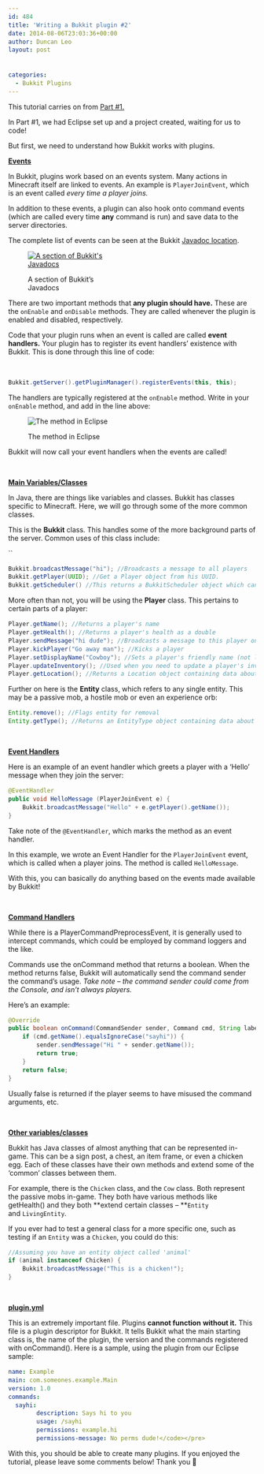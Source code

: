 ```yaml
---
id: 484
title: 'Writing a Bukkit plugin #2'
date: 2014-08-06T23:03:36+00:00
author: Duncan Leo
layout: post


categories:
  - Bukkit Plugins
---
```

This tutorial carries on from [Part #1.](/?p=420 "Writing a Bukkit plugin #1 (Initial Set-Up)")

In Part #1, we had Eclipse set up and a project created, waiting for us to code!

But first, we need to understand how Bukkit works with plugins.

<span style="text-decoration: underline;"><strong>Events</strong></span>

In Bukkit, plugins work based on an events system. Many actions in Minecraft itself are linked to events. An example is `PlayerJoinEvent`, which is an event called _every time a player joins._

In addition to these events, a plugin can also hook onto command events (which are called every time **any** command is run) and save data to the server directories.

The complete list of events can be seen at the Bukkit [Javadoc location](http://jd.bukkit.org/dev/apidocs "Bukkit Javadocs").<figure id="attachment_488" style="width: 196px" class="wp-caption alignleft">

[<img class="wp-image-488" src="/wp-content/uploads/2014/08/bukkit_javadoc_events-620x272.png" alt="A section of Bukkit's Javadocs" width="196" height="86" srcset="/wp-content/uploads/2014/08/bukkit_javadoc_events-620x272.png 620w, /wp-content/uploads/2014/08/bukkit_javadoc_events-940x412.png 940w, /wp-content/uploads/2014/08/bukkit_javadoc_events.png 1363w" sizes="(max-width: 196px) 100vw, 196px" />](/wp-content/uploads/2014/08/bukkit_javadoc_events.png)<figcaption class="wp-caption-text">A section of Bukkit&#8217;s Javadocs</figcaption></figure> 

There are two important methods that **any plugin should have.** These are the `onEnable` and `onDisable` methods. They are called whenever the plugin is enabled and disabled, respectively.

Code that your plugin runs when an event is called are called **event handlers.** Your plugin has to register its event handlers&#8217; existence with Bukkit. This is done through this line of code:

&nbsp;

```java
Bukkit.getServer().getPluginManager().registerEvents(this, this);
```

The handlers are typically registered at the `onEnable` method. Write in your `onEnable` method, and add in the line above:<figure id="attachment_492" style="width: 198px" class="wp-caption alignnone">

<img class=" wp-image-492" src="/wp-content/uploads/2014/08/eclipse_code1-620x348.png" alt="The method in Eclipse" width="198" height="111" srcset="/wp-content/uploads/2014/08/eclipse_code1-620x348.png 620w, /wp-content/uploads/2014/08/eclipse_code1-940x528.png 940w, /wp-content/uploads/2014/08/eclipse_code1.png 1227w" sizes="(max-width: 198px) 100vw, 198px" /><figcaption class="wp-caption-text">The method in Eclipse</figcaption></figure> 

Bukkit will now call your event handlers when the events are called!

&nbsp;

<span style="text-decoration: underline;"><strong>Main Variables/Classes</strong></span>

In Java, there are things like variables and classes. Bukkit has classes specific to Minecraft. Here, we will go through some of the more common classes.

This is the **Bukkit** class. This handles some of the more background parts of the server. Common uses of this class include:
  
``

```java
Bukkit.broadcastMessage("hi"); //Broadcasts a message to all players
Bukkit.getPlayer(UUID); //Get a Player object from his UUID.
Bukkit.getScheduler() //This returns a BukkitScheduler object which can be used to schedule tasks using Bukkit's internal ticks system.
```

More often than not, you will be using the **Player** class. This pertains to certain parts of a player:

```java
Player.getName(); //Returns a player's name
Player.getHealth(); //Returns a player's health as a double
Player.sendMessage("hi dude"); //Broadcasts a message to this player only (instead of everyone)
Player.kickPlayer("Go away man"); //Kicks a player
Player.setDisplayName("Cowboy"); //Sets a player's friendly name (not login name)
Player.updateInventory(); //Used when you need to update a player's inventory
Player.getLocation(); //Returns a Location object containing data about a player's location
```

Further on here is the **Entity** class, which refers to any single entity. This may be a passive mob, a hostile mob or even an experience orb:

```java
Entity.remove(); //Flags entity for removal
Entity.getType(); //Returns an EntityType object containing data about the entity's type</code></pre>
```
&nbsp;

<span style="text-decoration: underline;"><strong>Event Handlers</strong></span>

Here is an example of an event handler which greets a player with a &#8216;Hello&#8217; message when they join the server:

```java
@EventHandler
public void HelloMessage (PlayerJoinEvent e) {
	Bukkit.broadcastMessage("Hello" + e.getPlayer().getName());
}
```

Take note of the `@EventHandler`, which marks the method as an event handler.

In this example, we wrote an Event Handler for the `PlayerJoinEvent` event, which is called when a player joins. The method is called `HelloMessage`.

With this, you can basically do anything based on the events made available by Bukkit!

&nbsp;

<span style="text-decoration: underline;"><strong>Command Handlers</strong></span>

While there is a PlayerCommandPreprocessEvent, it is generally used to intercept commands, which could be employed by command loggers and the like.

Commands use the onCommand method that returns a boolean. When the method returns false, Bukkit will automatically send the command sender the command&#8217;s usage. _Take note &#8211; the command sender could come from the Console, and isn&#8217;t always players._

Here&#8217;s an example:

```java
@Override
public boolean onCommand(CommandSender sender, Command cmd, String label, String[] args) {
	if (cmd.getName().equalsIgnoreCase("sayhi")) {
		sender.sendMessage("Hi " + sender.getName());
		return true;
	}
	return false; 
}
```

Usually false is returned if the player seems to have misused the command arguments, etc.

&nbsp;

<span style="text-decoration: underline;"><strong>Other variables/classes</strong></span>

Bukkit has Java classes of almost anything that can be represented in-game. This can be a sign post, a chest, an item frame, or even a chicken egg. Each of these classes have their own methods and extend some of the &#8216;common&#8217; classes between them.

For example, there is the `Chicken` class, and the `Cow` class. Both represent the passive mobs in-game. They both have various methods like getHealth() and they both **extend certain classes &#8211; **`Entity` and `LivingEntity`.

If you ever had to test a general class for a more specific one, such as testing if an `Entity` was a `Chicken`, you could do this:

```java
//Assuming you have an entity object called 'animal'
if (animal instanceof Chicken) {
	Bukkit.broadcastMessage("This is a chicken!");
}
```

&nbsp;

<span style="text-decoration: underline;"><strong>plugin.yml</strong></span>

This is an extremely important file. Plugins **cannot function** **without it.** This file is a plugin descriptor for Bukkit. It tells Bukkit what the main starting class is, the name of the plugin, the version and the commands registered with onCommand(). Here is a sample, using the plugin from our Eclipse sample:

```yaml
name: Example
main: com.someones.example.Main
version: 1.0
commands:
  sayhi:
		description: Says hi to you
		usage: /sayhi
		permissions: example.hi
		permissions-message: No perms dude!</code></pre>
```

With this, you should be able to create many plugins. If you enjoyed the tutorial, please leave some comments below! Thank you 🙂